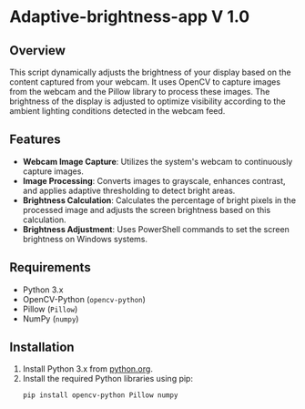 #  Adaptive-brightness-app V 1.0

## Overview
This script dynamically adjusts the brightness of your display based on the content captured from your webcam. It uses OpenCV to capture images from the webcam and the Pillow library to process these images. The brightness of the display is adjusted to optimize visibility according to the ambient lighting conditions detected in the webcam feed.

## Features
- **Webcam Image Capture**: Utilizes the system's webcam to continuously capture images.
- **Image Processing**: Converts images to grayscale, enhances contrast, and applies adaptive thresholding to detect bright areas.
- **Brightness Calculation**: Calculates the percentage of bright pixels in the processed image and adjusts the screen brightness based on this calculation.
- **Brightness Adjustment**: Uses PowerShell commands to set the screen brightness on Windows systems.

## Requirements
- Python 3.x
- OpenCV-Python (`opencv-python`)
- Pillow (`Pillow`)
- NumPy (`numpy`)

## Installation
1. Install Python 3.x from [python.org](https://www.python.org/downloads/).
2. Install the required Python libraries using pip:
   ```bash
   pip install opencv-python Pillow numpy
